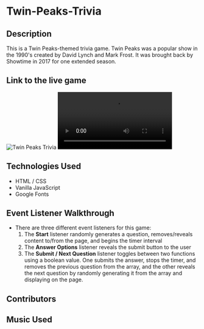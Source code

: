 # Twin-Peaks-Trivia

## Description
This is a Twin Peaks-themed trivia game. Twin Peaks was a popular show in the 1990's created by David Lynch and Mark Frost. It was brought back by Showtime in 2017 for one extended season.


## Link to the live game
![Twin Peaks Trivia](https://mpaitgt.github.io/Twin-Peaks-Trivia/)
![](twin-peaks-gif.mp4)


## Technologies Used
- HTML / CSS
- Vanilla JavaScript
- Google Fonts

## Event Listener Walkthrough
- There are three different event listeners for this game:
    1. The __Start__ listener randomly generates a question, removes/reveals content to/from the page, and begins the timer interval
    2. The __Answer Options__ listener reveals the submit button to the user
    3. The __Submit / Next Question__ listener toggles between two functions using a boolean value. One submits the answer, stops the timer, and removes the previous question from the array, and the other reveals the next question by randomly generating it from the array and displaying on the page.

## Contributors



## Music Used

